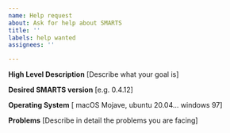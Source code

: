 ```yaml
---
name: Help request
about: Ask for help about SMARTS
title: ''
labels: help wanted
assignees: ''

---
```


**High Level Description**
[Describe what your goal is]

**Desired SMARTS version**
[e.g. 0.4.12]

**Operating System**
[ macOS Mojave, ubuntu 20.04... windows 97]

**Problems**
[Describe in detail the problems you are facing]
